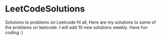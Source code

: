 # LeetCodeSolutions
Solutions to problems on Leetcode
Hi all,
Here are my solutions to some of the problems on leetcode. I will add 10 new solutions weekly. Have fun coding :)
